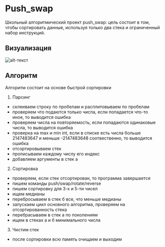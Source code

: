 # Push_swap
Школьный алгоритмический проект push_swap: цель состоит в том, чтобы сортировать данные, используя только два стека и ограниченный набор инструкций.
## Визуализация
![alt-текст](https://user-images.githubusercontent.com/38796098/57738594-6b6ae500-76b0-11e9-9d29-0f59ee825e8e.gif)
## Алгоритм
Алгоритм состоит на основе быстрой сортировки
1.	Парсинг
-	склеиваем строку по пробелам и расплитовываем по пробелам
-	проверяем что подаются только числа, если попадается что-то иное, то выводится ошибка
-	проверяем числа на повторяемость, если попадаются одинаковые числа, то выводится ошибка
-	проверка на max и min int, если в списке есть числа больше 2147483647 и меньше -2147483648 соотвественно, то выводится ошибка
-	отсортировываем стек
-	прописываем каждому числу его индекс
-	добавляем аргументы в стек а
2.	Сортировка
-	проверяем, если стек отсортирован, то программа завершается
-	пишем команды push/swap/rotate/reverse
- пишем сортировку для 3-х и 5-ти чисел
-	ищем медианы
-	перебросываем в стек б все, что меньше медианы
-	запускаем цикл основного алгоритма, проверяем на отсортированность стека
-	перебрасываем в стек а по поколениям
-	ищем в стеках a и б минимального числа
3.	Чистим стек
-	после сортировки всю память очищаем и выходим
